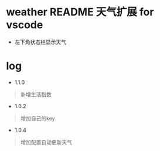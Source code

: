 # weather README 天气扩展 for vscode

- 左下角状态栏显示天气

# log
- 1.1.0
> 新增生活指数

- 1.0.2
> 增加自己的key

- 1.0.4
> 增加配置自动更新天气
